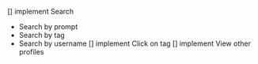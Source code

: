 [] implement Search
- Search by prompt
- Search by tag
- Search by username
[] implement Click on tag
[] implement View other profiles

